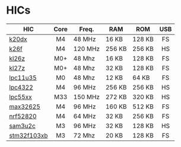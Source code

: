 # HICs

| HIC                           | Core |  Freq.  |  RAM   |  ROM   | USB |
|-------------------------------|:----:|---------|--------|--------|:---:|
| [k20dx](k20dx.md)             |  M4  |  48 MHz |  16 KB | 128 KB |  FS |
| [k26f](k26f.md)               |  M4  | 120 MHz | 256 KB | 256 KB |  HS |
| [kl26z](kl26z.md)             |  M0+ |  48 Mhz |  16 KB | 128 KB |  FS |
| [kl27z](kl27z.md)             |  M0+ |  48 Mhz |  32 KB | 128 KB |  FS |
| [lpc11u35](lpc11u35.md)       |  M0  |  48 Mhz |  12 KB |  64 KB |  FS |
| [lpc4322](lpc4322.md)         |  M4  |  96 MHz | 256 KB | 256 KB |  HS |
| [lpc55xx](lpc55xx.md)         |  M33 | 150 MHz | 272 KB | 320 KB |  HS |
| [max32625](max32625.md)       |  M4  |  96 MHz | 160 KB | 512 KB |  FS |
| [nrf52820](nrf52820.md)       |  M4  |  64 MHz |  32 KB | 256 KB |  FS |
| [sam3u2c](sam3u2c.md)         |  M3  |  96 MHz |  32 KB | 128 KB |  HS |
| [stm32f103xb](stm32f103xb.md) |  M3  |  72 Mhz |  20 KB | 128 KB |  FS |
